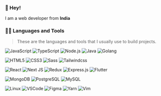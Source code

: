 ### 👋 Hey!
I am a web developer from **India**

### 👨‍💻 Languages and Tools

> These are the languages and tools that I usually use to build projects.

<!-- LANGUAGES -->
![JavaScript](https://img.shields.io/badge/JavaScript-F7DF1E?style=for-the-badge&logo=javascript&logoColor=black)
![TypeScript](https://img.shields.io/badge/TypeScript-%23007ACC.svg?style=for-the-badge&logo=typescript&logoColor=white)
![Node.js](https://img.shields.io/badge/Node.js-43853D?style=for-the-badge&logo=node.js&logoColor=white)
![Java](https://img.shields.io/badge/java-%23ED8B00.svg?style=for-the-badge&logo=java&logoColor=white)
![Golang](https://img.shields.io/badge/Golang-%2300ADD8.svg?style=for-the-badge&logo=go&logoColor=white)

<!-- STYLES -->
![HTML5](https://img.shields.io/badge/HTML5-E34F26?style=for-the-badge&logo=html5&logoColor=white)
![CSS3](https://img.shields.io/badge/CSS3-1572B6?style=for-the-badge&logo=css3&logoColor=white)
![Sass](https://img.shields.io/badge/Sass-CC6699?style=for-the-badge&logo=sass&logoColor=white)
![Tailwindcss](https://img.shields.io/badge/Tailwindcss-%2338B2AC.svg?style=for-the-badge&logo=tailwind-css&logoColor=white)

<!-- LIBRARIES -->
![React](https://img.shields.io/badge/React-20232A?style=for-the-badge&logo=react&logoColor=61DAFB)
![Next JS](https://img.shields.io/badge/Next.JS-black?style=for-the-badge&logo=next.js&logoColor=white)
![Redux](https://img.shields.io/badge/Redux-593D88?style=for-the-badge&logo=redux&logoColor=white)
![Express.js](https://img.shields.io/badge/Express.js-404D59?style=for-the-badge&logo=express&logoColor=white)
![Flutter](https://img.shields.io/badge/Flutter-02569B?style=for-the-badge&logo=flutter&logoColor=white)

<!-- DATABASE -->
![MongoDB](https://img.shields.io/badge/MongoDB-4EA94B?style=for-the-badge&logo=mongodb&logoColor=white)
![PostgreSQL](https://img.shields.io/badge/PostgreSQL-%23316192.svg?style=for-the-badge&logo=postgresql&logoColor=white)
![MySQL](https://img.shields.io/badge/mysql-%2300f.svg?style=for-the-badge&logo=mysql&logoColor=white)

<!-- TOOLS & Other stuffs -->
![Linux](https://img.shields.io/badge/Arch%20Linux-1793D1?logo=arch-linux&logoColor=fff&style=for-the-badge)
![VSCode](https://img.shields.io/badge/Visual_Studio_Code-0078D4?style=for-the-badge&logo=visual%20studio%20code&logoColor=white)
![Figma](https://img.shields.io/badge/Figma-F24E1E?style=for-the-badge&logo=figma&logoColor=white)
![Yarn](https://img.shields.io/badge/yarn-%232C8EBB.svg?style=for-the-badge&logo=yarn&logoColor=white)
![Vim](https://img.shields.io/badge/VIM-%2311AB00.svg?style=for-the-badge&logo=vim&logoColor=white)

<!-- ### 📌 Pinned 

<p align="center">
	<a href="https://github.com/DNI9/your-secrets-re">
		<img width='49%' align="center"
			src="https://github-readme-stats.vercel.app/api/pin/?username=DNI9&repo=your-secrets-re&border_color=C9CBFF&bg_color=1E1E2E&title_color=C9CBFF&text_color=C3BAC6&icon_color=DDB6F2" />
	</a>
	<span>&nbsp;</span>
	<a href="https://github.com/DNI9/markonote">
		<img width='49%' align="center"
			src="https://github-readme-stats.vercel.app/api/pin/?username=DNI9&repo=markonote&border_color=C9CBFF&bg_color=1E1E2E&title_color=C9CBFF&text_color=C3BAC6&icon_color=DDB6F2" />
	</a>
</p>

<p align="center">
	<a href="https://github.com/DNI9/gitdowner-cli">
		<img width='49%' align="center"
			src="https://github-readme-stats.vercel.app/api/pin/?username=DNI9&repo=gitdowner-cli&border_color=C9CBFF&bg_color=1E1E2E&title_color=C9CBFF&text_color=C3BAC6&icon_color=DDB6F2" />
	</a>
	<span>&nbsp;</span>
	<a href="https://github.com/DNI9/remix-supabase">
		<img width='49%' align="center"
			src="https://github-readme-stats.vercel.app/api/pin/?username=DNI9&repo=remix-supabase&border_color=C9CBFF&bg_color=1E1E2E&title_color=C9CBFF&text_color=C3BAC6&icon_color=DDB6F2" />
	</a>
</p>
-->
